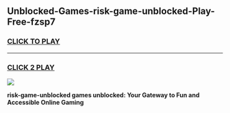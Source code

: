
## Unblocked-Games-risk-game-unblocked-Play-Free-fzsp7
<h3>
<a href="https://premium76.site?title=risk-game-unblocked&ref=18A">CLICK TO PLAY</a></h3>
<hr>

<h3>
<a href="https://premium76.site?title=risk-game-unblocked&ref=18A">CLICK 2 PLAY</a>
  
</h3>

<a href="https://premium76.site?title=risk-game-unblocked&ref=18A"><img src="https://clearcache.store/games.png"></a>


**risk-game-unblocked games unblocked: Your Gateway to Fun and Accessible Online Gaming**
